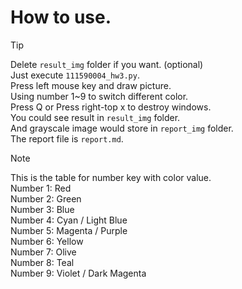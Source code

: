 # How to use.
 
> [!TIP]  
> Delete `result_img` folder if you want. (optional)  
> Just execute `111590004_hw3.py`.  
> Press left mouse key and draw picture.  
> Using number 1~9 to switch different color.  
> Press Q or Press right-top x to destroy windows.  
> You could see result in `result_img` folder.  
> And grayscale image would store in `report_img` folder.  
> The report file is `report.md`.  

> [!NOTE]  
> This is the table for number key with color value.  
> Number 1: Red  
> Number 2: Green  
> Number 3: Blue  
> Number 4: Cyan / Light Blue  
> Number 5: Magenta / Purple  
> Number 6: Yellow  
> Number 7: Olive  
> Number 8: Teal  
> Number 9: Violet / Dark Magenta  